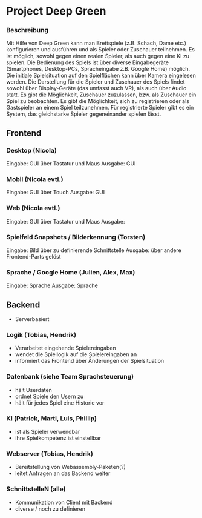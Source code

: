 # Project Deep Green

### Beschreibung
Mit Hilfe von Deep Green kann man Brettspiele (z.B. Schach, Dame etc.) konfigurieren und ausführen und als Spieler oder Zuschauer teilnehmen.
Es ist möglich, sowohl gegen einen realen Spieler, als auch gegen eine KI zu spielen.
Die Bedienung des Spiels ist über diverse Eingabegeräte (Smartphones, Desktop-PCs, Spracheingabe z.B. Google Home) möglich.
Die initiale Spielsituation auf den Spielflächen kann über Kamera eingelesen werden.
Die Darstellung für die Spieler und Zuschauer des Spiels findet sowohl über Display-Geräte (das umfasst auch VR), als auch über Audio statt.
Es gibt die Möglichkeit, Zuschauer zuzulassen, bzw. als Zuschauer ein Spiel zu beobachten.
Es gibt die Möglichkeit, sich zu registrieren oder als Gastspieler an einem Spiel teilzunehmen.
Für registrierte Spieler gibt es ein System, das gleichstarke Spieler gegeneinander spielen lässt.

## Frontend

### Desktop (Nicola)
Eingabe: GUI über Tastatur und Maus
Ausgabe: GUI

### Mobil (Nicola evtl.)
Eingabe: GUI über Touch
Ausgabe: GUI

### Web (Nicola evtl.)
Eingabe: GUI über Tastatur und Maus
Ausgabe: 

### Spielfeld Snapshots / Bilderkennung (Torsten)
Eingabe: Bild über zu definierende Schnittstelle
Ausgabe: über andere Frontend-Parts gelöst

### Sprache / Google Home (Julien, Alex, Max)
Eingabe: Sprache
Ausgabe: Sprache

## Backend
- Serverbasiert

### Logik (Tobias, Hendrik)
- Verarbeitet eingehende Spielereingaben
- wendet die Spiellogik auf die Spielereingaben an
- informiert das Frontend über Änderungen der Spielsituation

### Datenbank (siehe Team Sprachsteuerung)
- hält Userdaten
- ordnet Spiele den Usern zu
- hält für jedes Spiel eine Historie vor

### KI (Patrick, Marti, Luis, Phillip)
- ist als Spieler verwendbar
- ihre Spielkompetenz ist einstellbar

### Webserver (Tobias, Hendrik)
- Bereitstellung von Webassembly-Paketen(?)
- leitet Anfragen an das Backend weiter

### SchnittstelleN (alle)
- Kommunikation von Client mit Backend
- diverse / noch zu definieren